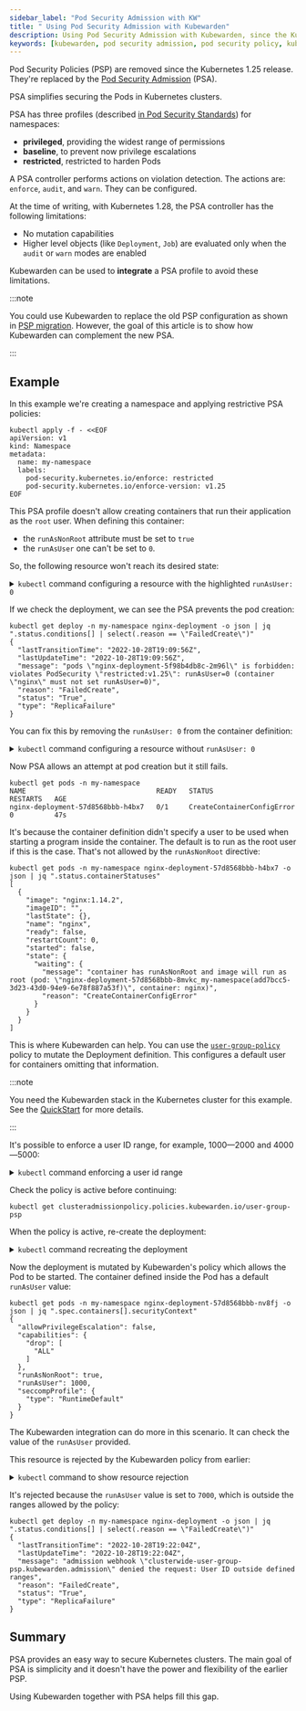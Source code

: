 ```yaml
---
sidebar_label: "Pod Security Admission with KW"
title: " Using Pod Security Admission with Kubewarden"
description: Using Pod Security Admission with Kubewarden, since the Kubernetes 1.25 release.
keywords: [kubewarden, pod security admission, pod security policy, kubernetes]
---
```


Pod Security Policies (PSP) are removed since the Kubernetes 1.25 release.
They're replaced by the [Pod Security Admission](https://kubernetes.io/docs/concepts/security/pod-security-admission/) (PSA).

PSA simplifies securing the Pods in Kubernetes clusters.

PSA has three profiles (described [in Pod Security Standards](https://kubernetes.io/docs/concepts/security/pod-security-standards/)) for namespaces:

- **privileged**, providing the widest range of permissions
- **baseline**, to prevent now privilege escalations
- **restricted**, restricted to harden Pods

A PSA controller performs actions on violation detection.
The actions are: `enforce`, `audit`, and `warn`.
They can be configured.

At the time of writing, with Kubernetes 1.28, the PSA controller has  the following limitations:

- No mutation capabilities
- Higher level objects (like `Deployment`, `Job`) are evaluated only when the `audit` or `warn` modes are enabled

Kubewarden can be used to **integrate** a PSA profile to avoid these limitations.

:::note

You could use Kubewarden to replace the old PSP configuration as shown in [PSP migration](../tasksDir/psp-migration.md).
However, the goal of this article is to show how Kubewarden can complement the new PSA.

:::

## Example

In this example we're creating a namespace and applying restrictive PSA policies:

```shell
kubectl apply -f - <<EOF
apiVersion: v1
kind: Namespace
metadata:
  name: my-namespace
  labels:
    pod-security.kubernetes.io/enforce: restricted
    pod-security.kubernetes.io/enforce-version: v1.25
EOF
```

This PSA profile doesn't allow creating containers that run their application as the `root` user.
When defining this container:

- the `runAsNonRoot` attribute must be set to `true`
- the `runAsUser` one can't be set to `0`.

So, the following resource won't reach its desired state:

<details>

<summary><code>kubectl</code> command configuring a resource with the highlighted <code>runAsUser: 0</code></summary>

```shell
kubectl apply -n my-namespace -f - <<EOF
apiVersion: apps/v1
kind: Deployment
metadata:
  name: nginx-deployment
  labels:
    app: nginx
spec:
  replicas: 1
  selector:
    matchLabels:
      app: template-nginx
  template:
    metadata:
      labels:
        app: template-nginx
    spec:
      containers:
      - name: nginx
        image: nginx:1.14.2
        securityContext:
          runAsNonRoot: true
// highlight-next-line
          runAsUser: 0
          allowPrivilegeEscalation: false
          capabilities:
            drop:
              - "ALL"
          seccompProfile:
            type: "RuntimeDefault"
        ports:
        - containerPort: 80
EOF
```

</details>

If we check the deployment, we can see the PSA prevents the pod creation:

```shell
kubectl get deploy -n my-namespace nginx-deployment -o json | jq ".status.conditions[] | select(.reason == \"FailedCreate\")"
{
  "lastTransitionTime": "2022-10-28T19:09:56Z",
  "lastUpdateTime": "2022-10-28T19:09:56Z",
  "message": "pods \"nginx-deployment-5f98b4db8c-2m96l\" is forbidden: violates PodSecurity \"restricted:v1.25\": runAsUser=0 (container \"nginx\" must not set runAsUser=0)",
  "reason": "FailedCreate",
  "status": "True",
  "type": "ReplicaFailure"
}
```

You can fix this by removing the `runAsUser: 0` from the container definition:

<details>

<summary><code>kubectl</code> command configuring a resource without <code>runAsUser: 0</code></summary>

```console
kubectl apply -n my-namespace -f - <<EOF
apiVersion: apps/v1
kind: Deployment
metadata:
  name: nginx-deployment
  labels:
    app: nginx
spec:
  replicas: 1
  selector:
    matchLabels:
      app: template-nginx
  template:
    metadata:
      labels:
        app: template-nginx
    spec:
      containers:
      - name: nginx
        image: nginx:1.14.2
        securityContext:
          runAsNonRoot: true
          allowPrivilegeEscalation: false
          capabilities:
            drop:
              - "ALL"
          seccompProfile:
            type: "RuntimeDefault"

        ports:
        - containerPort: 80
EOF
```

</details>

Now PSA allows an attempt at pod creation but it still fails.

```shell
kubectl get pods -n my-namespace
NAME                                READY   STATUS                       RESTARTS   AGE
nginx-deployment-57d8568bbb-h4bx7   0/1     CreateContainerConfigError   0          47s

```

It's because the container definition didn't specify a user to be used when starting a program inside the container.
The default is to run as the root user if this is the case.
That's not allowed by the `runAsNonRoot` directive:

```shell
kubectl get pods -n my-namespace nginx-deployment-57d8568bbb-h4bx7 -o json | jq ".status.containerStatuses"
[
  {
    "image": "nginx:1.14.2",
    "imageID": "",
    "lastState": {},
    "name": "nginx",
    "ready": false,
    "restartCount": 0,
    "started": false,
    "state": {
      "waiting": {
        "message": "container has runAsNonRoot and image will run as root (pod: \"nginx-deployment-57d8568bbb-8mvkc_my-namespace(add7bcc5-3d23-43d0-94e9-6e78f887a53f)\", container: nginx)",
        "reason": "CreateContainerConfigError"
      }
    }
  }
]
```

This is where Kubewarden can help.
You can use the [`user-group-policy`](https://artifacthub.io/packages/kubewarden/user-group-psp/user-group-psp) policy to mutate the Deployment definition.
This configures a default user for containers omitting that information.

:::note

You need the Kubewarden stack in the Kubernetes cluster for this example.
See the [QuickStart](../quick-start.md) for more details.

:::

It's possible to enforce a user ID range, for example, 1000—2000 and 4000—5000:

<details>

<summary><code>kubectl</code> command enforcing a user id range</summary>

```shell
kubectl apply -f - <<EOF
apiVersion: policies.kubewarden.io/v1
kind: ClusterAdmissionPolicy
metadata:
  name: user-group-psp
spec:
  policyServer: default
  module: registry://ghcr.io/kubewarden/policies/user-group-psp:latest
  rules:
  - apiGroups: ["", "apps"]
    apiVersions: ["v1"]
    resources: ["pods", "deployments"]
    operations:
    - CREATE
    - UPDATE
  mutating: true
  settings:
    run_as_user:
      rule: "MustRunAs"
      overwrite: false
// highlight-start
      ranges:
        - min: 1000
          max: 2000
        - min: 4000
          max: 5000
// highlight-end
    run_as_group:
      rule: "RunAsAny"
    supplemental_groups:
      rule: "RunAsAny"
EOF
```

</details>

Check the policy is active before continuing:

```shell
kubectl get clusteradmissionpolicy.policies.kubewarden.io/user-group-psp
```

When the policy is active, re-create the deployment:

<details>

<summary><code>kubectl</code> command recreating the deployment</summary>

```shell
kubectl delete deployment -n my-namespace nginx-deployment && \
kubectl apply -n my-namespace -f - <<EOF
apiVersion: apps/v1
kind: Deployment
metadata:
  name: nginx-deployment
  labels:
    app: nginx
spec:
  replicas: 1
  selector:
    matchLabels:
      app: template-nginx
  template:
    metadata:
      labels:
        app: template-nginx
    spec:
      containers:
      - name: nginx
        image: nginx:1.14.2
        securityContext:
          runAsNonRoot: true
          allowPrivilegeEscalation: false
          capabilities:
            drop:
              - "ALL"
          seccompProfile:
            type: "RuntimeDefault"

        ports:
        - containerPort: 80
EOF
```

</details>

Now the deployment is mutated by Kubewarden's policy which allows the Pod to be started.
The container defined inside the Pod has a default `runAsUser` value:

```shell
kubectl get pods -n my-namespace nginx-deployment-57d8568bbb-nv8fj -o json | jq ".spec.containers[].securityContext"
{
  "allowPrivilegeEscalation": false,
  "capabilities": {
    "drop": [
      "ALL"
    ]
  },
  "runAsNonRoot": true,
  "runAsUser": 1000,
  "seccompProfile": {
    "type": "RuntimeDefault"
  }
}
```

The Kubewarden integration can do more in this scenario.
It can check the value of the `runAsUser` provided.

This resource is rejected by the Kubewarden policy from earlier:

<details>

<summary><code>kubectl</code> command to show resource rejection</summary>

```shell
kubectl apply -n my-namespace -f - <<EOF
apiVersion: apps/v1
kind: Deployment
metadata:
  name: nginx-deployment2
  labels:
    app: nginx
spec:
  replicas: 1
  selector:
    matchLabels:
      app: template-nginx
  template:
    metadata:
      labels:
        app: template-nginx
    spec:
      containers:
      - name: nginx
        image: nginx:1.14.2
        securityContext:
          runAsNonRoot: true
// highlight-next-line
          runAsUser: 7000
          allowPrivilegeEscalation: false
          capabilities:
            drop:
              - "ALL"
          seccompProfile:
            type: "RuntimeDefault"
        ports:
        - containerPort: 80
EOF
```

</details>

It's rejected because the `runAsUser` value is set to `7000`, which is outside the ranges allowed by the policy:

```shell
kubectl get deploy -n my-namespace nginx-deployment -o json | jq ".status.conditions[] | select(.reason == \"FailedCreate\")"
{
  "lastTransitionTime": "2022-10-28T19:22:04Z",
  "lastUpdateTime": "2022-10-28T19:22:04Z",
  "message": "admission webhook \"clusterwide-user-group-psp.kubewarden.admission\" denied the request: User ID outside defined ranges",
  "reason": "FailedCreate",
  "status": "True",
  "type": "ReplicaFailure"
}
```

## Summary

PSA provides an easy way to secure Kubernetes clusters.
The main goal of PSA is simplicity and it doesn't have the power and flexibility of the earlier PSP.

Using Kubewarden together with PSA helps fill this gap.
